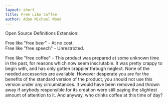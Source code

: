 ```yaml
---
layout: short
title: Free Like Coffee
author: Adam Michael Wood
---
```


Open Source Definitions Extension:

Free like "free beer" - At no cost.  
Free like "free speech" - Unrestricted.

Free like "free coffee" - This product was prepared at some unknown time in the past, for reasons which now seem inscrutable. It was pretty crappy to begin with, and has only gotten crappier through neglect. None of the needed accessories are available. However desperate you are for the benefits of the standard version of the product, you should not use this version under any circumstances. It would have been removed and thrown away if anybody responsible for its creation were still paying the slightest amount of attention to it. And anyway, who drinks coffee at this time of day?
